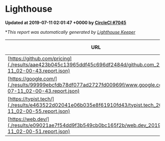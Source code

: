 
# Lighthouse

**Updated at 2019-07-11 02:01:47 +0000 by [CircleCI #7045](https://circleci.com/gh/ItinerisLtd/lighthouse-keeper-example/7045)**

**This report was automatically generated by [Lighthouse Keeper](https://github.com/itinerisltd/lighthouse-keeper)*

| URL | Performance | Accessibility | Best Practices | SEO | PWA | Updated At |
| --- | --- | --- | --- | --- | --- | --- |
| [https://github.com/pricing](./results/aae423b045c13965ddf45c696df2484d/github.com_2019-07-11_02-00-43.report.json) | 0.83 | 0.93 | 0.93 | 0.92 | 0.56 | 2019-07-11T02:00:43.599Z |
| [https://google.com/](./results/99999ebcfdb78df077ad2727fd00969f/www.google.com_2019-07-11_02-00-43.report.json) | 0.95 | 0.86 | 0.93 | 0.83 | 0.56 | 2019-07-11T02:00:43.413Z |
| [https://typist.tech/](./results/e463522d02041e06b035e8f61910fd43/typist.tech_2019-07-11_02-00-55.report.json) | 1 |  |  |  |  | 2019-07-11T02:00:55.547Z |
| [https://web.dev/](./results/e09021ae7f54dd9f3b549cb0bc165f2b/web.dev_2019-07-11_02-00-51.report.json) | 0.89 | 0.9 | 1 | 0.96 | 1 | 2019-07-11T02:00:51.749Z |
